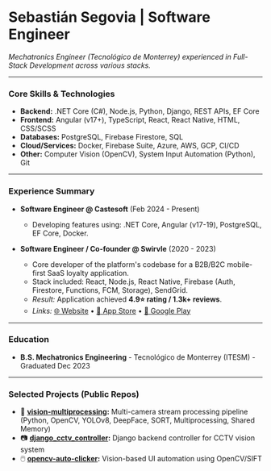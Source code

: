 # Sebastián Segovia | Software Engineer
*Mechatronics Engineer (Tecnológico de Monterrey) experienced in Full-Stack Development across various stacks.*

---

### Core Skills & Technologies

*   **Backend:** .NET Core (C#), Node.js, Python, Django, REST APIs, EF Core
*   **Frontend:** Angular (v17+), TypeScript, React, React Native, HTML, CSS/SCSS
*   **Databases:** PostgreSQL, Firebase Firestore, SQL
*   **Cloud/Services:** Docker, Firebase Suite, Azure, AWS, GCP, CI/CD
*   **Other:** Computer Vision (OpenCV), System Input Automation (Python), Git

---

### Experience Summary

*   **Software Engineer @ Castesoft** (Feb 2024 - Present)
    *   Developing features using: .NET Core, Angular (v17-19), PostgreSQL, EF Core, Docker.
 
*   **Software Engineer / Co-founder @ Swirvle** (2020 - 2023)
    *   Core developer of the platform's codebase for a B2B/B2C mobile-first SaaS loyalty application.
    *   Stack included: React, Node.js, React Native, Firebase (Auth, Firestore, Functions, FCM, Storage), SendGrid.
    *   *Result:* Application achieved **4.9⭐ rating / 1.3k+ reviews**.
    *   *Links:* [🌐 Website](https://swirvle.com) • [📱 App Store](https://apps.apple.com/mx/app/swirvle/id1592400626) • [📱 Google Play](https://play.google.com/store/apps/details?id=com.swirvle_app&hl=en)

---

### Education

*   **B.S. Mechatronics Engineering** - Tecnológico de Monterrey (ITESM) - Graduated Dec 2023

---

### Selected Projects (Public Repos)

*   🔭 **[vision-multiprocessing](https://github.com/teapot2/vision-multiprocessing):** Multi-camera stream processing pipeline (Python, OpenCV, YOLOv8, DeepFace, SORT, Multiprocessing, Shared Memory)
*   📷 **[django_cctv_controller](https://github.com/SmartFactory-Tec/django_cctv_controller):** Django backend controller for CCTV vision system
*   🖱️ **[opencv-auto-clicker](https://github.com/teapot2/opencv-auto-clicker):** Vision-based UI automation using OpenCV/SIFT
